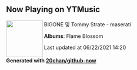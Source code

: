 ## Now Playing on YTMusic

[<img align="left" width="100" src="https://lh3.googleusercontent.com/0aJVQ0zvmCfczArN9xLWsJLPHY2dSY6ciw-BcCNx_Ic2EUlEqN-Hb1zFffr4onv9qas6WU-gqNbjgw37qw">](https://music.youtube.com/watch?v=iTSLgKvEP_4)

BIGONE 및 Tommy Strate - maserati

**Albums**: Flame Blossom

Last updated at 06/22/2021 14:20

#### Generated with [20chan/github-now](https://github.com/20chan/github-now)
